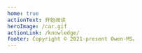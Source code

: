 ```yaml
---
home: true
actionText: 开始阅读
heroImage: /car.gif
actionLink: /knowledge/
footer: Copyright © 2021-present Owen-MS。
---
```

